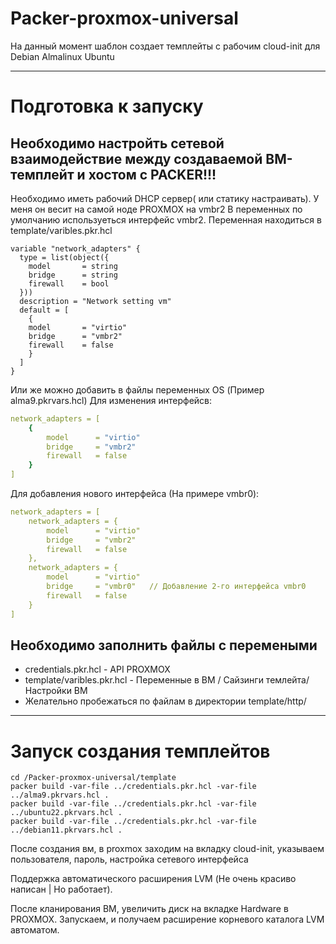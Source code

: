 # Packer-proxmox-universal
 
 На данный момент шаблон создает темплейты с рабочим cloud-init для Debian Almalinux Ubuntu

------------------------------
# Подготовка к запуску
## Необходимо настройть сетевой взаимодействие между создаваемой ВМ-темплейт и хостом с PACKER!!!
Необходимо иметь рабочий DHCP сервер( или статику настраивать). У меня он весит на самой ноде PROXMOX на vmbr2
В переменных по умолчанию используеться интерфейc vmbr2. Переменная находиться в template/varibles.pkr.hcl

```hcl
variable "network_adapters" {
  type = list(object({
    model       = string
    bridge      = string
    firewall    = bool
  }))
  description = "Network setting vm"
  default = [
    {
    model       = "virtio"
    bridge      = "vmbr2"
    firewall    = false
    }
  ]
}
```
Или же можно добавить в файлы переменных  OS (Пример alma9.pkrvars.hcl)
Для изменения интерфейсв:
```yml
network_adapters = [
    {
        model      = "virtio"
        bridge     = "vmbr2"
        firewall   = false
    }
]
``` 
Для добавления нового интерфейса (На примере vmbr0):
```yml
network_adapters = [
    network_adapters = {
        model      = "virtio"
        bridge     = "vmbr2"
        firewall   = false
    },
    network_adapters = {
        model      = "virtio"
        bridge     = "vmbr0"   // Добавление 2-го интерфейса vmbr0
        firewall   = false
    }
]
``` 

## Необходимо заполнить файлы с перемеными

* credentials.pkr.hcl - API PROXMOX
* template/varibles.pkr.hcl - Переменные в ВМ / Сайзинги темлейта/ Настройки ВМ
* Желательно пробежаться по файлам в директории template/http/

-----------------------------------

# Запуск создания темплейтов

```console
cd /Packer-proxmox-universal/template
packer build -var-file ../credentials.pkr.hcl -var-file ../alma9.pkrvars.hcl .
packer build -var-file ../credentials.pkr.hcl -var-file ../ubuntu22.pkrvars.hcl .
packer build -var-file ../credentials.pkr.hcl -var-file ../debian11.pkrvars.hcl .
```
После создания вм, в proxmox заходим на вкладку cloud-init, указываем пользователя, пароль, настройка сетевого интерфейса

Поддержка автоматического расширения LVM (Не очень красиво написан | Но работает).

После кланирования ВМ, увеличить диск на вкладке Hardware в PROXMOX. Запускаем, и получаем расширение корневого каталога LVM автоматом.